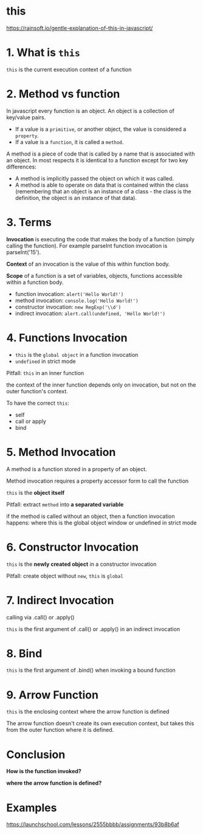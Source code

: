 this
===========

https://rainsoft.io/gentle-explanation-of-this-in-javascript/

# 1. What is `this`

`this` is the current execution context of a function

# 2. Method vs function

In javascript every function is an object. An object is a collection of key/value pairs. 
- If a value is a `primitive`, or another object, the value is considered a `property`. 
- If a value is a `function`, it is called a `method`.

A method is a piece of code that is called by a name that is associated with an object. In most respects it is identical to a function except for two key differences:

- A method is implicitly passed the object on which it was called.
- A method is able to operate on data that is contained within the class (remembering that an object is an instance of a class - the class is the definition, the object is an instance of that data).

# 3. Terms

**Invocation** is executing the code that makes the body of a function (simply calling the function). For example parseInt function invocation is parseInt('15').

**Context** of an invocation is the value of this within function body.

**Scope** of a function is a set of variables, objects, functions accessible within a function body.

- function invocation: `alert('Hello World!')`
- method invocation: `console.log('Hello World!')`
- constructor invocation: `new RegExp('\\d')`
- indirect invocation: `alert.call(undefined, 'Hello World!')`

# 4. Functions Invocation

- `this` is the `global object` in a function invocation
- `undefined` in strict mode

Pitfall: `this` in an inner function

the context of the inner function depends only on invocation, but not on the outer function's context. 

To have the correct `this`:
- self
- call or apply
- bind



# 5. Method Invocation

A method is a function stored in a property of an object.

Method invocation requires a property accessor form to call the function 

`this` is the **object itself**

Pitfall: extract `method` into **a separated variable**

if the method is called without an object, then a function invocation happens: where this is the global object window or undefined in strict mode 


# 6. Constructor Invocation

`this` is the **newly created object** in a constructor invocation

Pitfall: create object without `new`, `this` is `global`



# 7. Indirect Invocation

calling via .call() or .apply()

`this` is the first argument of .call() or .apply() in an indirect invocation


# 8. Bind

`this` is the first argument of .bind() when invoking a bound function


# 9. Arrow Function


`this` is the enclosing context where the arrow function is defined

The arrow function doesn't create its own execution context, but takes this from the outer function where it is defined. 

# Conclusion

**How is the function invoked?**

**where the arrow function is defined?**



# Examples

https://launchschool.com/lessons/2555bbbb/assignments/93b8b6af

